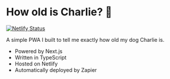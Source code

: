 # How old is Charlie? 🐶

[![Netlify Status](https://api.netlify.com/api/v1/badges/4204f767-c7ce-4f8b-8f04-3cef01968b71/deploy-status)](https://app.netlify.com/sites/modest-hermann-de192b/deploys)

A simple PWA I built to tell me exactly how old my dog Charlie is.

- Powered by Next.js
- Written in TypeScript
- Hosted on Netlify
- Automatically deployed by Zapier
